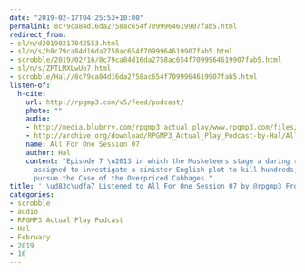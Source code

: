 ```yaml
---
date: "2019-02-17T04:25:53+10:00"
permalink: 8c79ca84d16da2758ac654f7099964619907fab5.html
redirect_from:
- sl/n/d20190217042553.html
- sl/n/s/h8c79ca84d16da2758ac654f7099964619907fab5.html
- scrobble/2019/02/16/8c79ca84d16da2758ac654f7099964619907fab5.html
- sl/n/s/ZPTLMXLwUo7.html
- scrobble/Hal//8c79ca84d16da2758ac654f7099964619907fab5.html
listen-of:
  h-cite:
    url: http://rpgmp3.com/v5/feed/podcast/
    photo: ""
    audio:
    - http://media.blubrry.com/rpgmp3_actual_play/www.rpgmp3.com/files/game_recordings/Sugar_Fuelled_Gamers/All_For_One_Musketeers_Session_07.mp3
    - http://archive.org/download/RPGMP3_Actual_Play_Podcast-by-Hal/All_For_One_Musketeers_Session_07.mp3
    name: All For One Session 07
    author: Hal
    content: "Episode 7 \u2013 in which the Musketeers stage a daring rescue, are\_then
      assigned to investigate a sinister English plot to kill hundreds, and then instead
      pursue the Case of the Overpriced Cabbages."
title: ' \ud83c\udfa7 Listened to All For One Session 07 by @rpgmp3 From #RPGMP3ActualPlayPodcast'
categories:
- scrobble
- audio
- RPGMP3 Actual Play Podcast
- Hal
- February
- 2019
- 16
---
```

